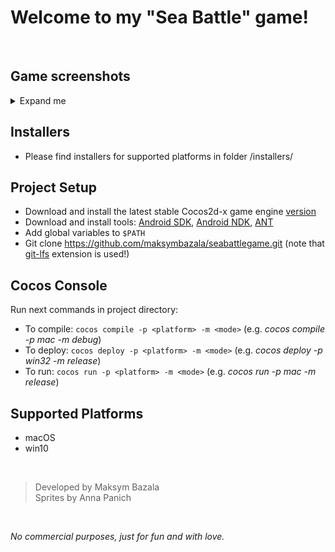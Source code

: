 # Welcome to my "Sea Battle" game!
<br />

## Game screenshots
<details>
  <summary>Expand me</summary>
  
#### Logo

![Logotype](game_screenshots/Logo_Scene.png)
#### Placing ships

![PlacingShips](game_screenshots/PlacingShips_Scene.png)
#### Battle field

![BattleField](game_screenshots/BattleField_Scene.png)
#### Victory field

![Victory](game_screenshots/Victory_Scene.png)
  
</details>


## Installers
* Please find installers for supported platforms in folder /installers/

## Project Setup
* Download and install the latest stable Cocos2d-x game engine [version](https://cocos2d-x.org/download)
* Download and install tools: [Android SDK](https://developer.android.com/sdk/index.html), [Android NDK](https://developer.android.com/tools/sdk/ndk/index.html), [ANT](https://ant.apache.org/)
* Add global variables to `$PATH`
* Git clone https://github.com/maksymbazala/seabattlegame.git (note that [git-lfs](https://git-lfs.github.com/) extension is used!)

## Cocos Console
Run next commands in project directory:
* To compile: `cocos compile -p <platform> -m <mode>` (e.g. *cocos compile -p mac -m debug*)
* To deploy: `cocos deploy -p <platform> -m <mode>` (e.g. *cocos deploy -p win32 -m release*)
* To run: `cocos run -p <platform> -m <mode>` (e.g. *cocos run -p mac -m release*)

## Supported Platforms
* macOS
* win10
<br />

> Developed by Maksym Bazala
\
> Sprites by Anna Panich
<br />

*No commercial purposes, just for fun and with love.*
